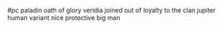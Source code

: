 #pc 
paladin oath of glory
veridia
joined out of loyalty to the clan jupiter
human variant
nice protective big man
